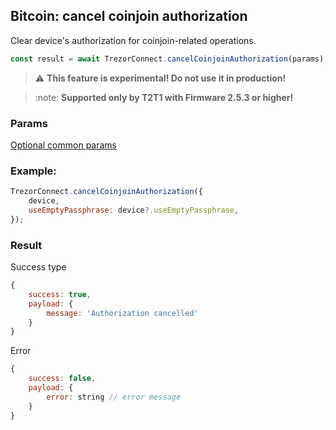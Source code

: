 ## Bitcoin: cancel coinjoin authorization

Clear device's authorization for coinjoin-related operations.

```javascript
const result = await TrezorConnect.cancelCoinjoinAuthorization(params);
```

> :warning: **This feature is experimental! Do not use it in production!**

> :note: **Supported only by T2T1 with Firmware 2.5.3 or higher!**

### Params

[Optional common params](commonParams.md)

### Example:

```javascript
TrezorConnect.cancelCoinjoinAuthorization({
    device,
    useEmptyPassphrase: device?.useEmptyPassphrase,
});
```

### Result

Success type

```javascript
{
    success: true,
    payload: {
        message: 'Authorization cancelled'
    }
}
```

Error

```javascript
{
    success: false,
    payload: {
        error: string // error message
    }
}
```
